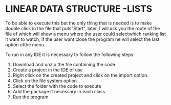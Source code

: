 # LINEAR DATA STRUCTURE -LISTS
To be able to execute this bat the only thing that is needed is to make double click in the file that puts”Start”, later, I will ask you the route of the file of
which will show a menu where the user could selectwhich ranking list it want to watch, if the user want close the program he will select the last option ofthe menu.

To run in any IDE it is necessary to follow the following steps:

1.  Download and unzip the file containing the code.
2.  Create a project in the IDE of use
3.  Right click on the created project and click on the import option.
4.  Click on the file system option
5.  Select the folder with the code to execute
6.  Add the package if necessary in each class
7.  Run the program
